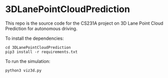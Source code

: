 # 3DLanePointCloudPrediction

This repo is the source code for the CS231A project on 3D Lane Point Cloud Prediction for autonomous driving.

To install the dependencies:

```console
cd 3DLanePointCloudPrediction
pip3 install -r requirements.txt
``` 

To run the simulation:

```console
python3 viz3d.py
``` 